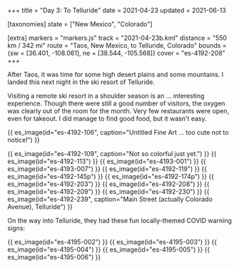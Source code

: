 +++
title = "Day 3: To Telluride"
date = 2021-04-23
updated = 2021-06-13

[taxonomies]
state = ["New Mexico", "Colorado"]

[extra]
markers = "markers.js"
track = "2021-04-23b.kml"
distance = "550 km / 342 mi"
route = "Taos, New Mexico, to Telluride, Colorado"
bounds = {sw = [36.401, -108.061], ne = [38.544, -105.568]}
cover = "es-4192-208"
+++

After Taos, it was time for some high desert plains and some mountains. I landed this next night in the ski resort of Telluride.

<!-- more -->

Visiting a remote ski resort in a shoulder season is an ... interesting experience. Though there were still a good number of visitors, the oxygen was clearly out of the room for the month. Very few restaurants were open, even for takeout. I did manage to find good food, but it wasn't easy.

{{ es_image(id="es-4192-106", caption="Untitled Fine Art ... too cute not to notice!") }}

{{ es_image(id="es-4192-109", caption="Not so colorful just yet.") }}
{{ es_image(id="es-4192-113") }}
{{ es_image(id="es-4193-001") }}
{{ es_image(id="es-4193-007") }}
{{ es_image(id="es-4192-119") }}
{{ es_image(id="es-4192-145p") }}
{{ es_image(id="es-4192-174p") }}
{{ es_image(id="es-4192-203") }}
{{ es_image(id="es-4192-208") }}
{{ es_image(id="es-4192-209") }}
{{ es_image(id="es-4192-230") }}
{{ es_image(id="es-4192-239", caption="Main Street (actually Colorado Avenue), Telluride") }}

On the way into Telluride, they had these fun locally-themed COVID warning signs:

{{ es_image(id="es-4195-002") }}
{{ es_image(id="es-4195-003") }}
{{ es_image(id="es-4195-004") }}
{{ es_image(id="es-4195-005") }}
{{ es_image(id="es-4195-006") }}
